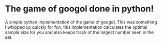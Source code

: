 # The game of googol done in python!
A simple python implementation of the game of googol. This was something I whipped up quickly for fun, this implementation calculates the optimal sample size for you and also keeps track of the largest number seen in the set.
